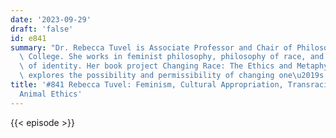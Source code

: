 ```yaml
---
date: '2023-09-29'
draft: 'false'
id: e841
summary: "Dr. Rebecca Tuvel is Associate Professor and Chair of Philosophy at Rhodes\
  \ College. She works in feminist philosophy, philosophy of race, and the ethics\
  \ of identity. Her book project Changing Race: The Ethics and Metaphysics of Transracialism\
  \ explores the possibility and permissibility of changing one\u2019s race."
title: '#841 Rebecca Tuvel: Feminism, Cultural Appropriation, Transracialism, and
  Animal Ethics'
---
```

{{< episode >}}
